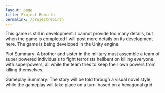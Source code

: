 ```yaml
---
layout: page
title: Project Rebirth
permalink: /projectrebirth
---
```


This game is still in development. I cannot provide too many details, but when the game is completed I will post more details on its development here. The game is being developed in the Unity engine.

Plot Summary: A brother and sister in the military must assemble a team of super powered individuals to fight terrorists hellbent on killing everyone with superpowers, all while the team tries to keep their own powers from killing themselves.

Gameplay Summary: The story will be told through a visual novel style, while the gameplay will take place on a turn-based on a hexagonal grid.
